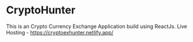 # CryptoHunter
This is an Crypto Currency Exchange Application build using ReactJs.
Live Hosting - https://cryptoexhunter.netlify.app/
